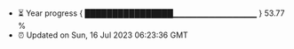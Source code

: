 - ⏳ Year progress { ████████████████▁▁▁▁▁▁▁▁▁▁▁▁▁▁ } 53.77 %
- ⏰ Updated on Sun, 16 Jul 2023 06:23:36 GMT

